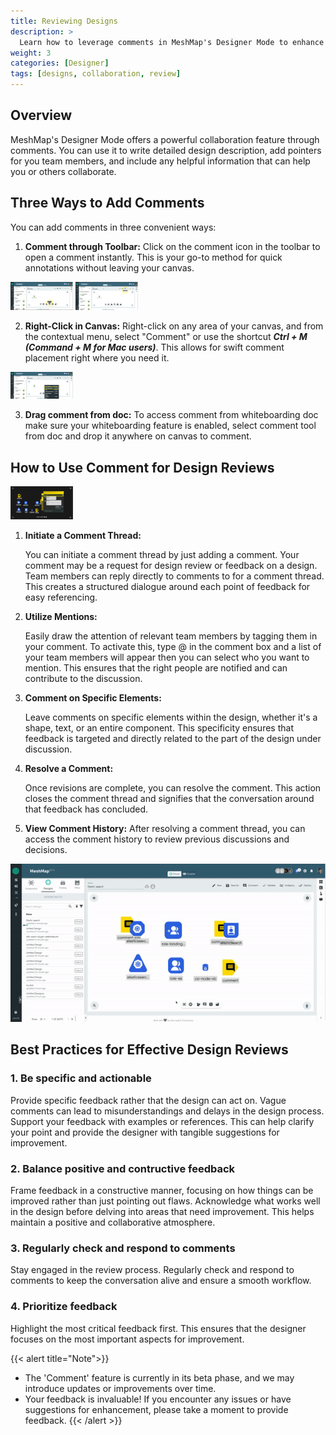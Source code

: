 ```yaml
---
title: Reviewing Designs
description: >
  Learn how to leverage comments in MeshMap's Designer Mode to enhance collaboration and streamline design reviews.
weight: 3
categories: [Designer]
tags: [designs, collaboration, review]
---
```


## Overview

MeshMap's Designer Mode offers a powerful collaboration feature through comments. You can use it to write detailed design description, add pointers for you team members, and include any helpful information that can help you or others collaborate.


## Three Ways to Add Comments

You can add comments in three convenient ways:

1. **Comment through Toolbar:**
   Click on the comment icon in the toolbar to open a comment instantly. This is your go-to method for quick annotations without leaving your canvas.

<img src="./Toolbar1.png" alt="Comment through toolbar (1)" width="100"/>


<img src="./Toolbar2.png" alt="Comment through toolbar (2)" width="100"/>


2. **Right-Click in Canvas:**
   Right-click on any area of your canvas, and from the contextual menu, select "Comment" or use the shortcut ***Ctrl + M (Command + M for Mac users)***. This allows for swift comment placement right where you need it.

<img src="./Right-click.png" alt="Comment by right-clicking" width="100"/>


3. **Drag comment from doc:**
   To access comment from whiteboarding doc make sure your whiteboarding feature is enabled, select comment tool from doc and drop it anywhere on canvas to comment.

## How to Use Comment for Design Reviews

<img src="./conversation-screenshot.png" alt="Design review inside comments in designer" width="100"/>


1. **Initiate a Comment Thread:**

     You can initiate a comment thread by just adding a comment. Your comment may be a request for design review or feedback on a design. Team members can reply directly to comments to for a comment thread. This creates a structured dialogue around each point of feedback for easy referencing. 

2. **Utilize Mentions:**

    Easily draw the attention of relevant team members by tagging them in your comment. To activate this, type @ in the comment box and a list of your team members will appear then you can select who you want to mention. This ensures that the right people are notified and can contribute to the discussion.

3. **Comment on Specific Elements:**

    Leave comments on specific elements within the design, whether it's a shape, text, or an entire component. This specificity ensures that feedback is targeted and directly related to the part of the design under discussion.
  
4. **Resolve a Comment:**

    Once revisions are complete, you can resolve the comment. This action closes the comment thread and signifies that the conversation around that feedback has concluded.

5. **View Comment History:**
   After resolving a comment thread, you can access the comment history to review previous discussions and decisions.

![Conversation inside comments in designer](./comments-conversation.gif)

## Best Practices for Effective Design Reviews

### 1. Be specific and actionable

Provide specific feedback rather that the design can act on. Vague comments can lead to misunderstandings and delays in the design process. Support your feedback with examples or references. This can help clarify your point and provide the designer with tangible suggestions for improvement.

### 2. Balance positive and contructive feedback

Frame feedback in a constructive manner, focusing on how things can be improved rather than just pointing out flaws. Acknowledge what works well in the design before delving into areas that need improvement. This helps maintain a positive and collaborative atmosphere.

### 3. Regularly check and respond to comments

Stay engaged in the review process. Regularly check and respond to comments to keep the conversation alive and ensure a smooth workflow.

### 4. Prioritize feedback

Highlight the most critical feedback first. This ensures that the designer focuses on the most important aspects for improvement.

{{< alert title="Note">}}
- The 'Comment' feature is currently in its beta phase, and we may introduce updates or improvements over time.
- Your feedback is invaluable! If you encounter any issues or have suggestions for enhancement, please take a moment to provide feedback.
{{< /alert >}}
